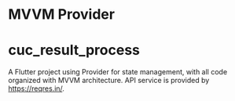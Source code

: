 # MVVM Provider

# cuc_result_process


A Flutter project using Provider for state management, with all code organized with MVVM architecture. API service is provided by https://reqres.in/.
 
